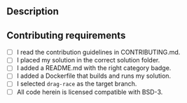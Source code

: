 ## Description
<!--
Add your description yere.
-->

## Contributing requirements
<!--
Make sure your PR conforms to the requirements set out in CONTRIBUTING.md:
-->

* [ ] I read the contribution guidelines in CONTRIBUTING.md.
* [ ] I placed my solution in the correct solution folder.
* [ ] I added a README.md with the right category badge.
* [ ] I added a Dockerfile that builds and runs my solution.
* [ ] I selected `drag-race` as the target branch.
* [ ] All code herein is licensed compatible with BSD-3.
